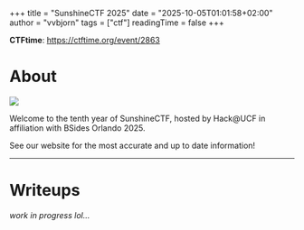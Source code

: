 +++
title = "SunshineCTF 2025"
date = "2025-10-05T01:01:58+02:00"
author = "vvbjorn"
tags = ["ctf"]
readingTime = false
+++

**CTFtime**: https://ctftime.org/event/2863

# About

![](/images/sunshinectf-2025-logo.png)

Welcome to the tenth year of SunshineCTF, hosted by Hack@UCF in affiliation with BSides Orlando 2025.

See our website for the most accurate and up to date information!

---

# Writeups

*work in progress lol...*